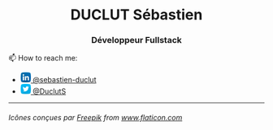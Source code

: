 <h1 align='center'>DUCLUT Sébastien</h1>
<h3 align='center'>Développeur Fullstack </h3>

📫 How to reach me:<br>
- <a href="https://www.linkedin.com/in/sebastien-duclut/" ><img height="20" width="20" src="https://github.com/Seb735/Seb735/blob/main/img/linkedin.svg" /> @sebastien-duclut</a><br>
- <a href="https://twitter.com/DuclutS"><img height="20" width="20" src="https://github.com/Seb735/Seb735/blob/main/img/twitter.svg" /> @DuclutS</a>

-----------------
###### _Icônes conçues par <a href="https://www.flaticon.com/fr/auteurs/freepik" title="Freepik">Freepik</a> from <a href="https://www.flaticon.com/fr/" title="Flaticon">www.flaticon.com</a>_
<!--
**Seb735/Seb735** is a ✨ _special_ ✨ repository because its `README.md` (this file) appears on your GitHub profile.

card of stat github (https://github.com/anuraghazra/github-readme-stats)
[![Anurag's github stats](https://github-readme-stats.vercel.app/api?username=Seb735&theme=merko)](https://github.com/anuraghazra/github-readme-stats)

Here are some ideas to get you started:

- 🔭 I’m currently working on ...
- 🌱 I’m currently learning ...
- 👯 I’m looking to collaborate on ...
- 🤔 I’m looking for help with ...
- 💬 Ask me about ...
- 📫 How to reach me: ...
- 😄 Pronouns: ...
- ⚡ Fun fact: ...
-->

